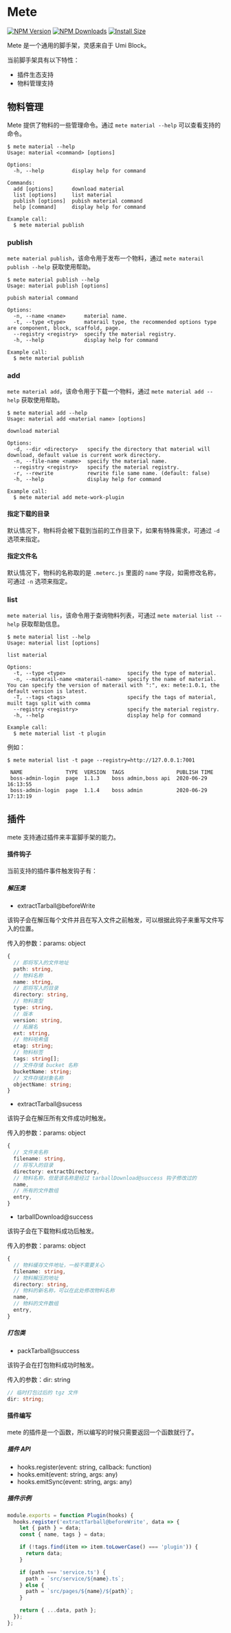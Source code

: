 # Mete

[![NPM Version](http://img.shields.io/npm/v/@mete-work/mete.svg?style=flat)](https://www.npmjs.org/package/@mete-work/mete)
[![NPM Downloads](https://img.shields.io/npm/dm/@mete-work/mete.svg?style=flat)](https://npmcharts.com/compare/@mete-work/mete?minimal=true)
[![Install Size](https://packagephobia.now.sh/badge?p=@mete-work/mete)](https://packagephobia.now.sh/result?p=@mete-work/mete)

Mete 是一个通用的脚手架，灵感来自于 Umi Block。

当前脚手架具有以下特性：

- 插件生态支持
- 物料管理支持

## 物料管理

Mete 提供了物料的一些管理命令。通过 `mete material --help` 可以查看支持的命令。

```shell
$ mete material --help
Usage: material <command> [options]

Options:
  -h, --help         display help for command

Commands:
  add [options]      download material
  list [options]     list material
  publish [options]  pubish material command
  help [command]     display help for command

Example call:
  $ mete material publish
```

### publish

`mete material publish`，该命令用于发布一个物料，通过 `mete materail publish --help` 获取使用帮助。

```shell
$ mete material publish --help
Usage: material publish [options]

pubish material command

Options:
  -n, --name <name>      material name.
  -t, --type <type>      materail type, the recommended options type are component, block, scaffold, page.
  --registry <registry>  specify the material registry.
  -h, --help             display help for command

Example call:
  $ mete material publish
```

### add

`mete material add`，该命令用于下载一个物料，通过 `mete material add --help` 获取使用帮助。

```shell
$ mete material add --help
Usage: material add <material name> [options]

download material

Options:
  -d, --dir <directory>   specify the directory that material will download, default value is current work directory.
  -n, --file-name <name>  specify the material name.
  --registry <registry>   specify the material registry.
  -r, --rewrite           rewrite file same name. (default: false)
  -h, --help              display help for command

Example call:
  $ mete material add mete-work-plugin
```

#### 指定下载的目录

默认情况下，物料将会被下载到当前的工作目录下，如果有特殊需求，可通过 `-d` 选项来指定。

#### 指定文件名

默认情况下，物料的名称取的是 `.meterc.js` 里面的 `name` 字段，如需修改名称，可通过 `-n` 选项来指定。

### list

`mete material lis`，该命令用于查询物料列表，可通过 `mete material list --help` 获取帮助信息。

```shell
$ mete material list --help
Usage: material list [options]

list material

Options:
  -t, --type <type>                    specify the type of material.
  -n, --materail-name <materail-name>  specify the name of material. You can specify the version of materail with ":", ex: mete:1.0.1, the default version is latest.
  -T, --tags <tags>                    specify the tags of material, muilt tags split with comma
  --registry <registry>                specify the material registry.
  -h, --help                           display help for command

Example call:
  $ mete material list -t plugin
```

例如：

```shell
$ mete material list -t page --registry=http://127.0.0.1:7001

 NAME              TYPE  VERSION  TAGS                 PUBLISH TIME
 boss-admin-login  page  1.1.3    boss admin,boss api  2020-06-29 16:13:55
 boss-admin-login  page  1.1.4    boss admin           2020-06-29 17:13:19
```

## 插件

mete 支持通过插件来丰富脚手架的能力。

#### 插件钩子

当前支持的插件事件触发钩子有：

##### 解压类

- extractTarball@beforeWrite

该钩子会在解压每个文件并且在写入文件之前触发，可以根据此钩子来重写文件写入的位置。

传入的参数：params: object

```typescript
{
  // 即将写入的文件地址
  path: string,
  // 物料名称
  name: string,
  // 即将写入的目录
  directory: string,
  // 物料类型
  type: string,
  // 版本
  version: string,
  // 拓展名
  ext: string,
  // 物料哈希值
  etag: string;
  // 物料标签
  tags: string[];
  // 文件存储 bucket 名称
  bucketName: string;
  // 文件存储对象名称
  objectName: string;
}
```

- extractTarball@sucess

该钩子会在解压所有文件成功时触发。

传入的参数：params: object

```typescript
{
  // 文件夹名称
  filename: string,
  // 将写入的目录
  directory: extractDirectory,
  // 物料名称，但是该名称是经过 tarballDownload@success 钩子修改过的
  name,
  // 所有的文件数组
  entry,
}
```

- tarballDownload@success

该钩子会在下载物料成功后触发。

传入的参数：params: object

```typescript
{
  // 物料缓存文件地址，一般不需要关心
  filename: string,
  // 物料解压的地址
  directory: string,
  // 物料的新名称，可以在此处修改物料名称
  name,
  // 物料的文件数组
  entry,
}
```

##### 打包类

- packTarball@success

该钩子会在打包物料成功时触发。

传入的参数：dir: string

```typescript
// 临时打包过后的 tgz 文件
dir: string;
```

#### 插件编写

mete 的插件是一个函数，所以编写的时候只需要返回一个函数就行了。

##### 插件 API

- hooks.register(event: string, callback: function)
- hooks.emit(event: string, args: any)
- hooks.emitSync(event: string, args: any)

##### 插件示例

```javascript
module.exports = function Plugin(hooks) {
  hooks.register('extractTarball@beforeWrite', data => {
    let { path } = data;
    const { name, tags } = data;

    if (!tags.find(item => item.toLowerCase() === 'plugin')) {
      return data;
    }

    if (path === 'service.ts') {
      path = `src/service/${name}.ts`;
    } else {
      path = `src/pages/${name}/${path}`;
    }

    return { ...data, path };
  });
};
```
